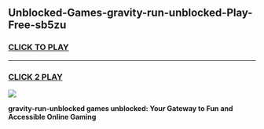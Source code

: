 
## Unblocked-Games-gravity-run-unblocked-Play-Free-sb5zu
<h3>
<a href="https://premium76.site?title=gravity-run-unblocked&ref=23A">CLICK TO PLAY</a></h3>
<hr>

<h3>
<a href="https://premium76.site?title=gravity-run-unblocked&ref=23A">CLICK 2 PLAY</a>
  
</h3>

<a href="https://premium76.site?title=gravity-run-unblocked&ref=23A"><img src="https://clearcache.store/games.png"></a>


**gravity-run-unblocked games unblocked: Your Gateway to Fun and Accessible Online Gaming**
